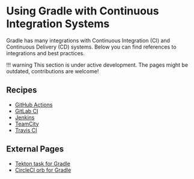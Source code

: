 # Using Gradle with Continuous Integration Systems

Gradle has many integrations with Continuous Integration (CI)
and Continuous Delivery (CD) systems.
Below you can find references to integrations and best practices.

!!! warning
    This section is under active development.
    The pages might be outdated, contributions are welcome!

## Recipes

- [GitHub Actions](./github-actions.md)
- [GitLab CI](./gitlab-ci.md)
- [Jenkins](jenkins.md)
- [TeamCity](./teamcity.md)
- [Travis CI](./travis-ci.md)

## External Pages

- [Tekton task for Gradle](https://hub.tekton.dev/tekton/task/gradle)
- [CircleCI orb for Gradle](https://circleci.com/developer/orbs/orb/circleci/gradle)

